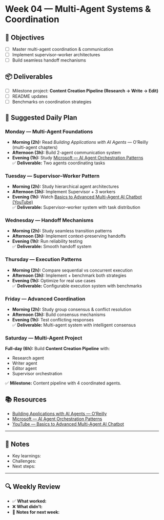 # Week 04 — Multi-Agent Systems & Coordination

## 🎯 Objectives
- [ ] Master multi-agent coordination & communication  
- [ ] Implement supervisor–worker architectures  
- [ ] Build seamless handoff mechanisms  

## 📦 Deliverables
- [ ] Milestone project: **Content Creation Pipeline (Research → Write → Edit)**  
- [ ] README updates  
- [ ] Benchmarks on coordination strategies  

## 📆 Suggested Daily Plan

### Monday — Multi-Agent Foundations
- **Morning (2h):** Read *Building Applications with AI Agents* — O’Reilly (multi-agent chapters)  
- **Afternoon (3h):** Build 2-agent communication system  
- **Evening (1h):** Study [Microsoft — AI Agent Orchestration Patterns](https://learn.microsoft.com/en-us/azure/architecture/ai-ml/guide/ai-agent-design-patterns)  
✅ **Deliverable:** Two agents coordinating tasks  

### Tuesday — Supervisor–Worker Pattern
- **Morning (2h):** Study hierarchical agent architectures  
- **Afternoon (3h):** Implement Supervisor + 3 workers  
- **Evening (1h):** Watch [Basics to Advanced Multi-Agent AI Chatbot (YouTube)](https://www.youtube.com/watch?v=60XDTWhklLA)  
✅ **Deliverable:** Supervisor–worker system with task distribution  

### Wednesday — Handoff Mechanisms
- **Morning (2h):** Study seamless transition patterns  
- **Afternoon (3h):** Implement context-preserving handoffs  
- **Evening (1h):** Run reliability testing  
✅ **Deliverable:** Smooth handoff system  

### Thursday — Execution Patterns
- **Morning (2h):** Compare sequential vs concurrent execution  
- **Afternoon (3h):** Implement + benchmark both strategies  
- **Evening (1h):** Optimize for real use cases  
✅ **Deliverable:** Configurable execution system with benchmarks  

### Friday — Advanced Coordination
- **Morning (2h):** Study group consensus & conflict resolution  
- **Afternoon (3h):** Build consensus mechanisms  
- **Evening (1h):** Test conflicting responses  
✅ **Deliverable:** Multi-agent system with intelligent consensus  

### Saturday — Multi-Agent Project
**Full-day (6h):** Build **Content Creation Pipeline** with:  
- Research agent  
- Writer agent  
- Editor agent  
- Supervisor orchestration  

✅ **Milestone:** Content pipeline with 4 coordinated agents.  

## 📚 Resources
- [Building Applications with AI Agents — O’Reilly](https://www.oreilly.com/library/view/building-applications-with/9781098176495/)  
- [Microsoft — AI Agent Orchestration Patterns](https://learn.microsoft.com/en-us/azure/architecture/ai-ml/guide/ai-agent-design-patterns)  
- [YouTube — Basics to Advanced Multi-Agent AI Chatbot](https://www.youtube.com/watch?v=60XDTWhklLA)  

---

## 📝 Notes
- Key learnings:  
- Challenges:  
- Next steps:  

---

## 🔍 Weekly Review
- ✅ **What worked:**  
- ❌ **What didn’t:**  
- 📝 **Notes for next week:**  
